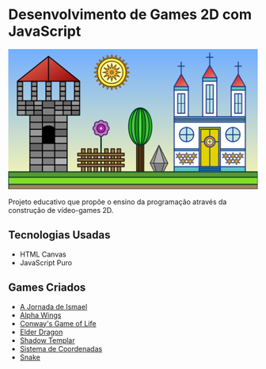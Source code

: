 # Desenvolvimento de Games 2D com JavaScript

![img](https://raw.githubusercontent.com/the-akira/JavaScriptGameDev/master/Avatar.png)

Projeto educativo que propõe o ensino da programação através da construção de vídeo-games 2D.

## Tecnologias Usadas

- HTML Canvas
- JavaScript Puro

## Games Criados

- [A Jornada de Ismael](https://github.com/the-akira/JavaScriptGameDev/tree/master/Games/A%20Jornada%20de%20Ismael)
- [Alpha Wings](https://github.com/the-akira/JavaScriptGameDev/tree/master/Games/Alpha%20Wings)
- [Conway's Game of Life](https://github.com/the-akira/JavaScriptGameDev/tree/master/Games/Game%20of%20Life)
- [Elder Dragon](https://github.com/the-akira/JavaScriptGameDev/tree/master/Games/Elder%20Dragon)
- [Shadow Templar](https://github.com/the-akira/JavaScriptGameDev/tree/master/Games/Shadow%20Templar)
- [Sistema de Coordenadas](https://github.com/the-akira/JavaScriptGameDev/tree/master/Games/Sistema%20de%20Coordenadas)
- [Snake](https://github.com/the-akira/JavaScriptGameDev/tree/master/Games/Snake)
